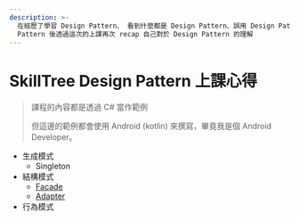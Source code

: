 ```yaml
---
description: >-
  在經歷了學習 Design Pattern、 看到什麼都是 Design Pattern、誤用 Design Pattern、忘了 Design
  Pattern 後透過這次的上課再次 recap 自己對於 Design Pattern 的理解
---
```


# SkillTree Design Pattern 上課心得

> 課程的內容都是透過 C\# 當作範例
>
> 但這邊的範例都會使用 Android \(kotlin\) 來撰寫，畢竟我是個 Android Developer。



* 生成模式
  * Singleton
* 結構模式
  * [Facade](https://andyang.gitbook.io/design-pattern/~/edit/primary/)
  * [Adapter](https://andyang.gitbook.io/design-pattern/adapter_pattern)
* 行為模式

